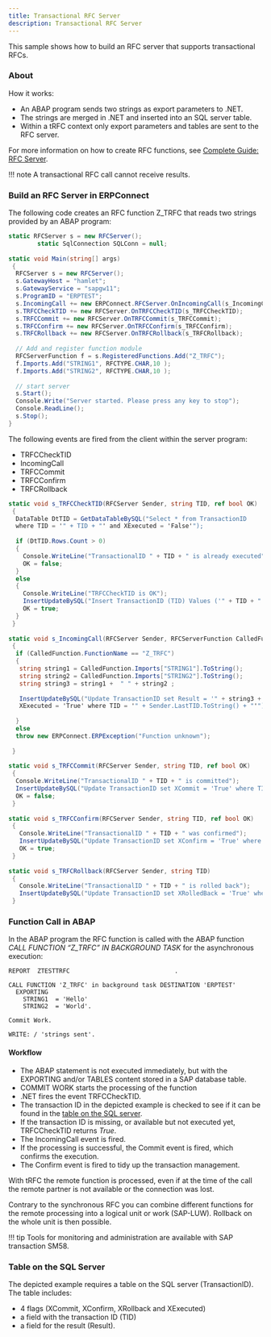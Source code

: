 ```yaml
---
title: Transactional RFC Server
description: Transactional RFC Server
---
```


This sample shows how to build an RFC server that supports transactional RFCs.

### About

How it works:

- An ABAP program sends two strings as export parameters to .NET. 
- The strings are merged in .NET and inserted into an SQL server table. 
- Within a tRFC context only export parameters and tables are sent to the RFC server. 

For more information on how to create RFC functions, see [Complete Guide: RFC Server](../documentation/rfc-server/index.md).

!!! note
    A transactional RFC call cannot receive results.

### Build an RFC Server in ERPConnect

The following code creates an RFC function Z_TRFC that reads two strings provided by an ABAP program:

```csharp linenums="1" title="Transactional RFCs"
static RFCServer s = new RFCServer();
        static SqlConnection SQLConn = null;
  
static void Main(string[] args)
 {
  RFCServer s = new RFCServer();
  s.GatewayHost = "hamlet";
  s.GatewayService = "sapgw11";
  s.ProgramID = "ERPTEST";
  s.IncomingCall += new ERPConnect.RFCServer.OnIncomingCall(s_IncomingCall);
  s.TRFCCheckTID += new RFCServer.OnTRFCCheckTID(s_TRFCCheckTID);
  s.TRFCCommit += new RFCServer.OnTRFCCommit(s_TRFCCommit);
  s.TRFCConfirm += new RFCServer.OnTRFCConfirm(s_TRFCConfirm);
  s.TRFCRollback += new RFCServer.OnTRFCRollback(s_TRFCRollback);
  
  // Add and register function module
  RFCServerFunction f = s.RegisteredFunctions.Add("Z_TRFC");
  f.Imports.Add("STRING1", RFCTYPE.CHAR,10 );
  f.Imports.Add("STRING2", RFCTYPE.CHAR,10 );
  
  // start server
  s.Start();
  Console.Write("Server started. Please press any key to stop");
  Console.ReadLine();
  s.Stop();        
}
```

The following events are fired from the client within the server program:

- TRFCCheckTID
- IncomingCall
- TRFCCommit
- TRFCConfirm
- TRFCRollback

```csharp linenums="1"
static void s_TRFCCheckTID(RFCServer Sender, string TID, ref bool OK)
 {
  DataTable DtTID = GetDataTableBySQL("Select * from TransactionID 
  where TID = '" + TID + "' and XExecuted = 'False'");
  
  if (DtTID.Rows.Count > 0)
  {
    Console.WriteLine("TransactionalID " + TID + " is already executed");
    OK = false;
  }
  else
  {
    Console.WriteLine("TRFCCheckTID is OK");
    InsertUpdateBySQL("Insert TransactionID (TID) Values ('" + TID + "')");
    OK = true;
  }
 }
  
static void s_IncomingCall(RFCServer Sender, RFCServerFunction CalledFunction)
 {
  if (CalledFunction.FunctionName == "Z_TRFC")
  {
   string string1 = CalledFunction.Imports["STRING1"].ToString();
   string string2 = CalledFunction.Imports["STRING2"].ToString();
   string string3 = string1 +  " " + string2 ;
  
   InsertUpdateBySQL("Update TransactionID set Result = '" + string3 + "',
   XExecuted = 'True' where TID = '" + Sender.LastTID.ToString() + "'");
  
  }
  else
  throw new ERPConnect.ERPException("Function unknown");
  
 }
  
static void s_TRFCCommit(RFCServer Sender, string TID, ref bool OK)
 {
  Console.WriteLine("TransactionalID " + TID + " is committed");
  InsertUpdateBySQL("Update TransactionID set XCommit = 'True' where TID = '" + TID + "'");
  OK = false;
 }
  
static void s_TRFCConfirm(RFCServer Sender, string TID, ref bool OK)
 {
   Console.WriteLine("TransactionalID " + TID + " was confirmed");
   InsertUpdateBySQL("Update TransactionID set XConfirm = 'True' where TID = '" + TID + "'");
   OK = true;
 }
  
static void s_TRFCRollback(RFCServer Sender, string TID)
 {
   Console.WriteLine("TransactionalID " + TID + " is rolled back");
   InsertUpdateBySQL("Update TransactionID set XRolledBack = 'True' where TID = '" + TID + "'");
 }
```

### Function Call in ABAP

In the ABAP program the RFC function is called with the ABAP function *CALL FUNCTION “Z_TRFC” IN BACKGROUND TASK* for the asynchronous execution:

```
REPORT  ZTESTTRFC                             .

CALL FUNCTION 'Z_TRFC' in background task DESTINATION 'ERPTEST'
  EXPORTING
    STRING1  = 'Hello'
    STRING2  = 'World'.

Commit Work.

WRITE: / 'strings sent'.
```

#### Workflow

- The ABAP statement is not executed immediately, but with the EXPORTING and/or TABLES content stored in a SAP database table. 
- COMMIT WORK starts the processing of the function
- .NET fires the event TRFCCheckTID.
- The transaction ID in the depicted example is checked to see if it can be found in the [table on the SQL server](#table-on-the-sql-server). 
- If the transaction ID is missing, or available but not executed yet, TRFCCheckTID returns *True*. 
- The IncomingCall event is fired. 
- If the processing is successful, the Commit event is fired, which confirms the execution. 
- The Confirm event is fired to tidy up the transaction management.

With tRFC the remote function is processed, even if at the time of the call the remote partner is not available or the connection was lost.

Contrary to the synchronous RFC you can combine different functions for the remote processing into a logical unit or work (SAP-LUW). 
Rollback on the whole unit is then possible. 

!!! tip
    Tools for monitoring and administration are available with SAP transaction SM58.


### Table on the SQL Server

The depicted example requires a table on the SQL server (TransactionID). The table includes: 

- 4 flags (XCommit, XConfirm, XRollback and XExecuted)
- a field with the transaction ID (TID) 
- a field for the result (Result).
